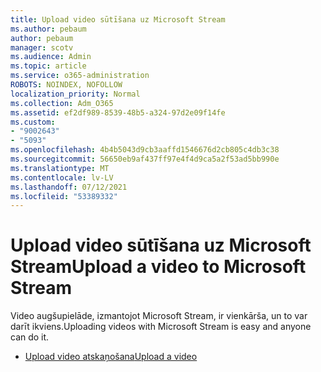```yaml
---
title: Upload video sūtīšana uz Microsoft Stream
ms.author: pebaum
author: pebaum
manager: scotv
ms.audience: Admin
ms.topic: article
ms.service: o365-administration
ROBOTS: NOINDEX, NOFOLLOW
localization_priority: Normal
ms.collection: Adm_O365
ms.assetid: ef2df989-8539-48b5-a324-97d2e09f14fe
ms.custom:
- "9002643"
- "5093"
ms.openlocfilehash: 4b4b5043d9cb3aaffd1546676d2cb805c4db3c38
ms.sourcegitcommit: 56650eb9af437ff97e4f4d9ca5a2f53ad5bb990e
ms.translationtype: MT
ms.contentlocale: lv-LV
ms.lasthandoff: 07/12/2021
ms.locfileid: "53389332"
---
```

# <a name="upload-a-video-to-microsoft-stream"></a><span data-ttu-id="1915b-102">Upload video sūtīšana uz Microsoft Stream</span><span class="sxs-lookup"><span data-stu-id="1915b-102">Upload a video to Microsoft Stream</span></span>

<span data-ttu-id="1915b-103">Video augšupielāde, izmantojot Microsoft Stream, ir vienkārša, un to var darīt ikviens.</span><span class="sxs-lookup"><span data-stu-id="1915b-103">Uploading videos with Microsoft Stream is easy and anyone can do it.</span></span>

- [<span data-ttu-id="1915b-104">Upload video atskaņošana</span><span class="sxs-lookup"><span data-stu-id="1915b-104">Upload a video</span></span>](/stream/portal-upload-video)
